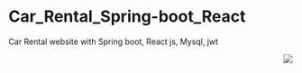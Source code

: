 # Car_Rental_Spring-boot_React
Car Rental website with Spring boot, React js, Mysql, jwt

<img
  align="right"
  src="https://visitor-badge.laobi.icu/badge?page_id=Car_Rental_Spring-boot_React"
/>

